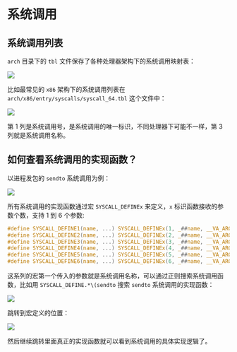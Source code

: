 # 系统调用

## 系统调用列表

`arch` 目录下的 `tbl` 文件保存了各种处理器架构下的系统调用映射表：

![](https://image-host-1251893006.cos.ap-chengdu.myqcloud.com/2025%2F04%2F17%2F20250417135728.png)

比如最常见的 `x86` 架构下的系统调用列表在 `arch/x86/entry/syscalls/syscall_64.tbl` 这个文件中：

![](https://image-host-1251893006.cos.ap-chengdu.myqcloud.com/2025%2F04%2F17%2F20250417140006.png)

第 1 列是系统调用号，是系统调用的唯一标识，不同处理器下可能不一样，第 3 列就是系统调用名称。

## 如何查看系统调用的实现函数？

以进程发包的 `sendto` 系统调用为例：

![](https://image-host-1251893006.cos.ap-chengdu.myqcloud.com/2025%2F04%2F17%2F20250417142733.png)

所有系统调用的实现函数通过宏 `SYSCALL_DEFINEx` 来定义，`x` 标识函数接收的参数个数，支持 1 到 6 个参数:

```c
#define SYSCALL_DEFINE1(name, ...) SYSCALL_DEFINEx(1, _##name, __VA_ARGS__)
#define SYSCALL_DEFINE2(name, ...) SYSCALL_DEFINEx(2, _##name, __VA_ARGS__)
#define SYSCALL_DEFINE3(name, ...) SYSCALL_DEFINEx(3, _##name, __VA_ARGS__)
#define SYSCALL_DEFINE4(name, ...) SYSCALL_DEFINEx(4, _##name, __VA_ARGS__)
#define SYSCALL_DEFINE5(name, ...) SYSCALL_DEFINEx(5, _##name, __VA_ARGS__)
#define SYSCALL_DEFINE6(name, ...) SYSCALL_DEFINEx(6, _##name, __VA_ARGS__)
```

这系列的宏第一个传入的参数就是系统调用名称，可以通过正则搜索系统调用函数，比如用 `SYSCALL_DEFINE.*\(sendto` 搜索 `sendto` 系统调用的实现函数：

![](https://image-host-1251893006.cos.ap-chengdu.myqcloud.com/2025%2F04%2F17%2F20250417143624.png)

跳转到宏定义的位置：

![](https://image-host-1251893006.cos.ap-chengdu.myqcloud.com/2025%2F04%2F17%2F20250417144107.png)

然后继续跳转里面真正的实现函数就可以看到系统调用的具体实现逻辑了。
